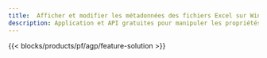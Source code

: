 ```yaml
---
title:  Afficher et modifier les métadonnées des fichiers Excel sur Windows, Linux et macOS
description: Application et API gratuites pour manipuler les propriétés de document des fichiers XLS et XLSX
---
```

{{< blocks/products/pf/agp/feature-solution >}} 

